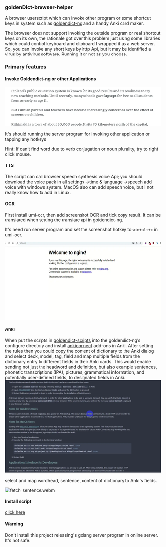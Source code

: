 ### goldenDict-browser-helper
A browser userscript which can invoke other program or some shortcut keys in system such
as [goldendict-ng](https://github.com/xiaoyifang/goldendict-ng) and a handy Anki card maker.

The browser does not support invoking the outside program or real shortcut keys on its own, the rationale got over this
problem just using some libraries which could control keyboard and clipboard I wrapped it as a web server. So, you can
invoke any short keys by http Api, but it may be identified a virus by antivirus software. Running it or not as you
choose.

### Primary features

#### Invoke Goldendict-ng or other Applications

![dict](example/dict.webp)

It's should running the server program for invoking other application or tapping any hotkeys

Hint: If can’t find word due to verb conjugation or noun plurality, try to right click mouse.

#### TTS

The script can call browser speech synthesis voice Api; you should download the voice pack in all settings ->time &
language ->speech add voice with windows system. MacOS also can add speech voice, but I not really know how to add in
Linux.

#### OCR

First install umi-ocr, then add screenshot OCR and tick copy result. It can be translated when setting the translate api
in goldendict-ng.

It's need run server program and set the screenshot hotkey to `win+alt+c` in umi-ocr.

![ocr](example/ocr.webp)

#### Anki

When put the scripts in  [goldendict-scripts](goldendict-scripts) into the goldendict-ng’s configure directory and
install [ankiconnect](https://ankiweb.net/shared/info/2055492159) add-ons in Anki. After setting the rules then you
could copy the content of dictionary to the Anki dialog and select deck, model, tag, field and map multiple fields from
the dictionary entry to different fields in their Anki cards. This would enable sending not just the headword and
definition, but also example sentences, phonetic transcriptions (IPA), pictures, grammatical information, and
potentially user-defined fields, to designated fields in Anki.
![img](example/anki.webp)

select and map wordhead, sentence, content of dictionary to Anki's fields.

[![fetch_sentence.webm]()](https://github.com/user-attachments/assets/dbba4035-8615-4be8-b4e1-35564cfa7c64)

#### Install script

[click here](https://github.com/fthvgb1/goldendict-browser-helper/raw/refs/heads/master/goldenDict-browser-helper.user.js)

#### Warning

Don't install this project releasing's golang server program in online server. It's not safe.
